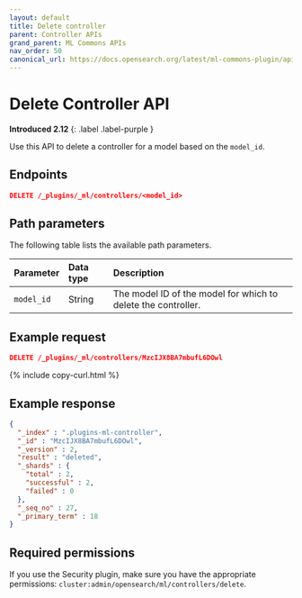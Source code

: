 ```yaml
---
layout: default
title: Delete controller
parent: Controller APIs
grand_parent: ML Commons APIs
nav_order: 50
canonical_url: https://docs.opensearch.org/latest/ml-commons-plugin/api/controller-apis/delete-controller/
---
```


# Delete Controller API
**Introduced 2.12**
{: .label .label-purple }

Use this API to delete a controller for a model based on the `model_id`.

## Endpoints

```json
DELETE /_plugins/_ml/controllers/<model_id>
```

## Path parameters

The following table lists the available path parameters. 

| Parameter | Data type | Description |
| :--- | :--- | :--- |
| `model_id` | String | The model ID of the model for which to delete the controller. |

## Example request

```json
DELETE /_plugins/_ml/controllers/MzcIJX8BA7mbufL6DOwl
```
{% include copy-curl.html %}

## Example response

```json
{
  "_index" : ".plugins-ml-controller",
  "_id" : "MzcIJX8BA7mbufL6DOwl",
  "_version" : 2,
  "result" : "deleted",
  "_shards" : {
    "total" : 2,
    "successful" : 2,
    "failed" : 0
  },
  "_seq_no" : 27,
  "_primary_term" : 18
}
```

## Required permissions

If you use the Security plugin, make sure you have the appropriate permissions: `cluster:admin/opensearch/ml/controllers/delete`.